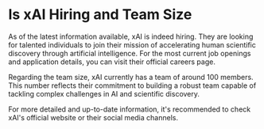 # Is xAI Hiring and Team Size

As of the latest information available, xAI is indeed hiring. They are looking for talented individuals to join their mission of accelerating human scientific discovery through artificial intelligence. For the most current job openings and application details, you can visit their official careers page.

Regarding the team size, xAI currently has a team of around 100 members. This number reflects their commitment to building a robust team capable of tackling complex challenges in AI and scientific discovery.

For more detailed and up-to-date information, it's recommended to check xAI's official website or their social media channels.

